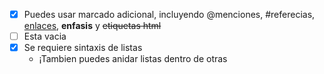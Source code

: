- [X] Puedes usar marcado adicional, incluyendo @menciones, #referecias, [enlaces](url), **enfasis** y <del>etiquetas html<del>
- [ ] Esta vacia
- [X] Se requiere sintaxis de listas
  - ¡Tambien puedes anidar listas dentro de otras
